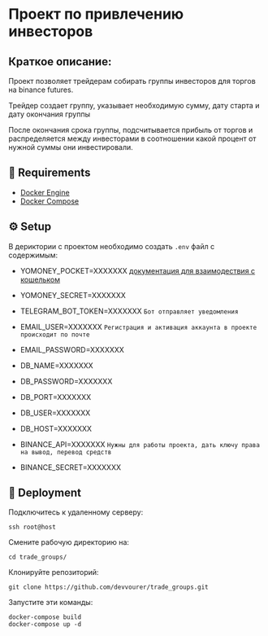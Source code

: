 #  Проект по привлечению инвесторов
## Краткое описание:


Проект позволяет трейдерам собирать группы инвесторов для торгов на binance futures.

Трейдер создает группу, указывает необходимую сумму, дату старта и дату окончания группы

После окончания срока группы, подсчитывается прибыль от торгов и распределяется между инвесторами в соотношении какой процент от нужной суммы они инвестировали. 


## 🐳  Requirements
- [Docker Engine](https://docs.docker.com/engine/install/)
- [Docker Compose](https://docs.docker.com/compose/install/)

## ⚙️ Setup
В дериктории с проектом необходимо создать `.env` файл с содержимым:
- YOMONEY_POCKET=XXXXXXX [документация для взаимодествия с кошельком](https://yoomoney.ru/docs/payment-buttons/using-api/flow)
- YOMONEY_SECRET=XXXXXXX


- TELEGRAM_BOT_TOKEN=XXXXXXX `Бот отправляет уведомления`


- EMAIL_USER=XXXXXXX `Регистрация и активация аккаунта в проекте происходит по почте `
- EMAIL_PASSWORD=XXXXXXX


- DB_NAME=XXXXXXX
- DB_PASSWORD=XXXXXXX
- DB_PORT=XXXXXXX
- DB_USER=XXXXXXX
- DB_HOST=XXXXXXX


- BINANCE_API=XXXXXXX `Нужны для работы проекта, дать ключу права на вывод, перевод средств`
- BINANCE_SECRET=XXXXXXX


## 🚀 Deployment
Подключитесь к удаленному серверу:

    ssh root@host

Смените рабочую директорию на:

    cd trade_groups/


Клонируйте репозиторий:

    git clone https://github.com/devvourer/trade_groups.git

Запустите эти команды:

    docker-compose build
    docker-compose up -d
